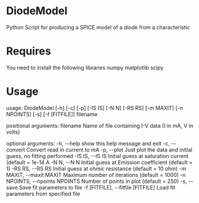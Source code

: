 # DiodeModel
Python Script for producing a SPICE model of a diode from a characteristic

# Requires
You need to install the following libraries
numpy
matplotlib
scipy

# Usage
usage: DiodeModel [-h] [-c] [-p] [-IS IS] [-N N] [-RS RS] [-m MAXIT]
                  [-n NPOINTS] [-s] [-f [FITFILE]]
                  filename

positional arguments:
  filename              Name of file containing I-V data (I in mA, V in volts)

optional arguments:
  -h, --help            show this help message and exit
  -c, --convert         Convert read in current to mA
  -p, --plot            Just plot the data and initial guess, no fitting
                        performed
  -IS IS, --IS IS       Initial guess at saturation current (default = 1e-14 A
  -N N, --N N           Initial guess at Emission coefficient (default = 1)
  -RS RS, --RS RS       Initial guess at ohmic resistance (default = 10 ohm)
  -m MAXIT, --maxit MAXIT
                        Maximum number of iterations (default = 1000)
  -n NPOINTS, --npoints NPOINTS
                        Number of points in plot (default = 250)
  -s, --save            Save fit parameters to file
  -f [FITFILE], --fitfile [FITFILE]
                        Load fit parameters from specified file
